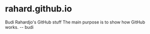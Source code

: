 # rahard.github.io
Budi Rahardjo's GitHub stuff
The main purpose is to show how GitHub works.
-- budi
